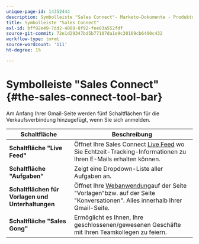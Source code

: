 ```yaml
---
unique-page-id: 14352444
description: Symbolleiste "Sales Connect"- Marketo-Dokumente - Produktdokumentation
title: Symbolleiste "Sales Connect"
exl-id: bff92e49-7dd2-4008-8f92-fee03a552fdf
source-git-commit: 72e1d29347bd5b77107da1e9c30169cb6490c432
workflow-type: tm+mt
source-wordcount: '111'
ht-degree: 1%

---
```


# Symbolleiste &quot;Sales Connect&quot; {#the-sales-connect-tool-bar}

Am Anfang Ihrer Gmail-Seite werden fünf Schaltflächen für die Verkaufsverbindung hinzugefügt, wenn Sie sich anmelden.

| Schaltfläche | Beschreibung |
|---|---|
| **Schaltfläche &quot;Live Feed&quot;** | Öffnet Ihre Sales Connect [Live Feed](https://toutapp.com/next#live) wo Sie Echtzeit-Tracking-Informationen zu Ihren E-Mails erhalten können. |
| **Schaltfläche &quot;Aufgaben&quot;** | Zeigt eine Dropdown-Liste aller Aufgaben an. |
| **Schaltflächen für Vorlagen und Unterhaltungen** | Öffnet Ihre [Webanwendung](https://toutapp.com/login)auf der Seite &quot;Vorlagen&quot;bzw. auf der Seite &quot;Konversationen&quot;. Alles innerhalb Ihrer Gmail-Seite. |
| **Schaltfläche &quot;Sales Gong&quot;** | Ermöglicht es Ihnen, Ihre geschlossenen/gewesenen Geschäfte mit Ihren Teamkollegen zu feiern. |
